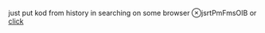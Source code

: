 just put kod from history in searching on some browser ⊗jsrtPmFmsOIB
or [click](https://code.mu/ru/javascript/framework/react/book/prime/forms/object-inputs-binding/)
